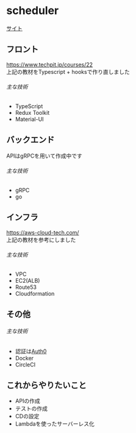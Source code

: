 # scheduler
[サイト](https://meetune.net)  

## フロント
https://www.techpit.jp/courses/22  
上記の教材をTypescript + hooksで作り直しました
###### 主な技術
- TypeScript
- Redux Toolkit
- Material-UI

## バックエンド
APIはgRPCを用いて作成中です
###### 主な技術
- gRPC
- go

## インフラ
https://aws-cloud-tech.com/  
上記の教材を参考にしました
###### 主な技術
- VPC
- EC2(ALB)
- Route53
- Cloudformation

## その他
###### 主な技術
- 認証は[Auth0](https://auth0.com/jp/)
- Docker
- CircleCI

## これからやりたいこと
- APIの作成
- テストの作成
- CDの設定
- Lambdaを使ったサーバーレス化
